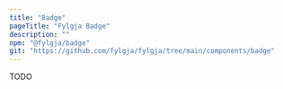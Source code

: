 ```yaml
---
title: "Badge"
pageTitle: "Fylgja Badge"
description: ""
npm: "@fylgja/badge"
git: "https://github.com/fylgja/fylgja/tree/main/components/badge"
---
```


TODO
